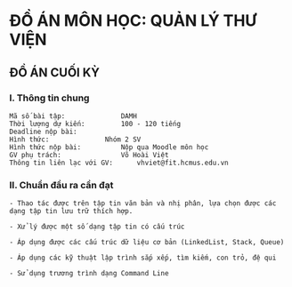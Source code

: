 # ĐỒ ÁN MÔN HỌC: QUẢN LÝ THƯ VIỆN

## ĐỒ ÁN CUỐI KỲ

### I. Thông tin chung

	Mã số bài tập:				DAMH
	Thời lượng dự kiến:			100 - 120 tiếng
	Deadline nộp bài:
	Hình thức:				Nhóm 2 SV
	Hình thức nộp bài:			Nộp qua Moodle môn học
	GV phụ trách:				Võ Hoài Việt
	Thông tin liên lạc với GV:		vhviet@fit.hcmus.edu.vn

### II. Chuẩn đầu ra cần đạt

	- Thao tác được trên tập tin văn bản và nhị phân, lựa chọn được các dạng tập tin lưu trữ thích hợp.

	- Xử lý được một số dạng tập tin có cấu trúc

	- Áp dụng được các cấu trúc dữ liệu cơ bản (LinkedList, Stack, Queue)

	- Áp dụng các kỹ thuật lập trình sắp xếp, tìm kiếm, con trỏ, đệ qui

	- Sử dụng trương trình dạng Command Line

